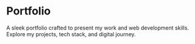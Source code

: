 # Portfolio
A sleek portfolio crafted to present my work and web development skills. Explore my projects, tech stack, and digital journey.
